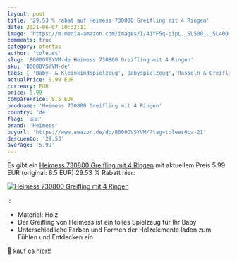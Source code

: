```yaml
---
layout: post
title: '29.53 % rabat auf Heimess 730800 Greifling mit 4 Ringen'
date: 2021-06-07 10:32:11
image: 'https://m.media-amazon.com/images/I/41YF5q-pipL._SL500_._SL400_.jpg'
comments: true
category: ofertas
author: 'tole.es'
slug: 'B000OVSYVM-de Heimess 730800 Greifling mit 4 Ringen'
sku: 'B000OVSYVM-de'
tags: [ 'Baby- & Kleinkindspielzeug','Babyspielzeug','Rasseln & Greiflinge','Spielzeug','heimess', ]
actualPrice: 5.99 EUR
currency: EUR
price: 5.99
comparePrice: 8.5 EUR
prodname: 'Heimess 730800 Greifling mit 4 Ringen'
country: 'de'
flag: '🇩🇪'
brand: 'Heimess'
buyurl: 'https://www.amazon.de/dp/B000OVSYVM/?tag=tolees0ca-21'
descuento: '29.53'
average: '5.99'
---
```


Es gibt ein [Heimess 730800 Greifling mit 4 Ringen](https://www.amazon.de/dp/B000OVSYVM/?tag=tolees0ca-21) mit aktuellem Preis 5.99 EUR (original: 8.5 EUR) 29.53 % Rabatt hier:

[![Heimess 730800 Greifling mit 4 Ringen](https://m.media-amazon.com/images/I/41YF5q-pipL._SL500_._SL400_.jpg)](https://www.amazon.de/dp/B000OVSYVM/?tag=tolees0ca-21)

ℹ️:

- Material: Holz
- Der Greifling von Heimess ist ein tolles Spielzeug für Ihr Baby
- Unterschiedliche Farben und Formen der Holzelemente laden zum Fühlen und Entdecken ein

[🛒 kauf es hier!!](https://www.amazon.de/dp/B000OVSYVM/?tag=tolees0ca-21)
